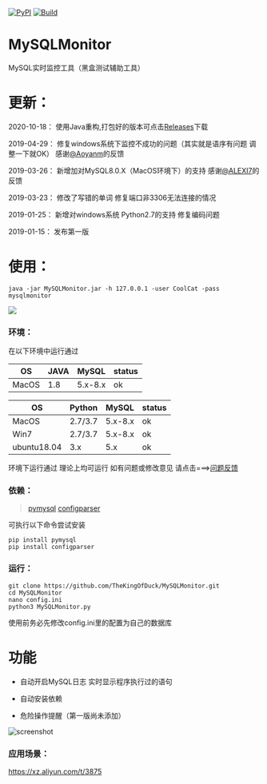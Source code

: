 [![PyPI](https://img.shields.io/badge/JAVA-All-blue.svg)]()
[![Build](https://img.shields.io/badge/Supported_OS-All-orange.svg)]()

# MySQLMonitor
MySQL实时监控工具（黑盒测试辅助工具）

# 更新：

2020-10-18：
  使用Java重构,打包好的版本可点击[Releases](https://github.com/TheKingOfDuck/MySQLMonitor/releases/tag/1.0)下载

2019-04-29：
  修复windows系统下监控不成功的问题（其实就是语序有问题 调整一下就OK） 感谢[@Aoyanm](https://github.com/Aoyanm)的反馈

2019-03-26：
  新增加对MySQL8.0.X（MacOS环境下）的支持 感谢[@ALEXI7](https://github.com/ALEXI7)的反馈

2019-03-23：
  修改了写错的单词 修复端口非3306无法连接的情况


2019-01-25：
  新增对windows系统 Python2.7的支持
  修复编码问题
  
2019-01-15：
  发布第一版



# 使用：

```
java -jar MySQLMonitor.jar -h 127.0.0.1 -user CoolCat -pass mysqlmonitor
```

![](https://github.com/TheKingOfDuck/MySQLMonitor/blob/master/img/screenshot.png?raw=true)

### 环境：
在以下环境中运行通过

| OS | JAVA | MySQL | status |
| --- | --- | --- | --- |
| MacOS | 1.8 | 5.x-8.x | ok |


| OS | Python | MySQL | status |
| --- | --- | --- | --- |
| MacOS | 2.7/3.7 | 5.x-8.x | ok |
| Win7 | 2.7/3.7 | 5.x-8.x | ok |
| ubuntu18.04 | 3.x | 5.x | ok |

环境下运行通过 
理论上均可运行 如有问题或修改意见 请点击===>[问题反馈](https://github.com/TheKingOfDuck/MySQLMonitor/issues)

### 依赖：


> [pymysql](https://github.com/PyMySQL/PyMySQL)
> [configparser](https://docs.python.org/3/library/configparser.html)

可执行以下命令尝试安装

```
pip install pymysql
pip install configparser
```

### 运行：

```
git clone https://github.com/TheKingOfDuck/MySQLMonitor.git
cd MySQLMonitor
nano config.ini
python3 MySQLMonitor.py
```

使用前务必先修改config.ini里的配置为自己的数据库

# 功能

* 自动开启MySQL日志 实时显示程序执行过的语句

* 自动安装依赖

* 危险操作提醒（第一版尚未添加）

![screenshot](https://github.com/TheKingOfDuck/MySQLMonitor/blob/master/screenshot.png)

### 应用场景：

https://xz.aliyun.com/t/3875
        


